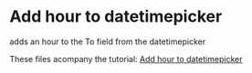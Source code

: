 Add hour to datetimepicker
=============

adds an hour to the To field from the datetimepicker

These files acompany the tutorial: [Add hour to datetimepicker](https://daveismyname.com/add-hour-to-datetimepicker-bp)

